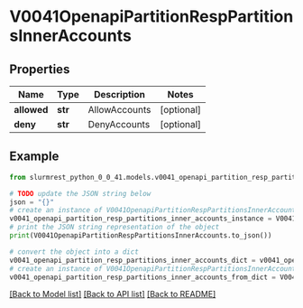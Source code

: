 # V0041OpenapiPartitionRespPartitionsInnerAccounts


## Properties

Name | Type | Description | Notes
------------ | ------------- | ------------- | -------------
**allowed** | **str** | AllowAccounts | [optional] 
**deny** | **str** | DenyAccounts | [optional] 

## Example

```python
from slurmrest_python_0_0_41.models.v0041_openapi_partition_resp_partitions_inner_accounts import V0041OpenapiPartitionRespPartitionsInnerAccounts

# TODO update the JSON string below
json = "{}"
# create an instance of V0041OpenapiPartitionRespPartitionsInnerAccounts from a JSON string
v0041_openapi_partition_resp_partitions_inner_accounts_instance = V0041OpenapiPartitionRespPartitionsInnerAccounts.from_json(json)
# print the JSON string representation of the object
print(V0041OpenapiPartitionRespPartitionsInnerAccounts.to_json())

# convert the object into a dict
v0041_openapi_partition_resp_partitions_inner_accounts_dict = v0041_openapi_partition_resp_partitions_inner_accounts_instance.to_dict()
# create an instance of V0041OpenapiPartitionRespPartitionsInnerAccounts from a dict
v0041_openapi_partition_resp_partitions_inner_accounts_from_dict = V0041OpenapiPartitionRespPartitionsInnerAccounts.from_dict(v0041_openapi_partition_resp_partitions_inner_accounts_dict)
```
[[Back to Model list]](../README.md#documentation-for-models) [[Back to API list]](../README.md#documentation-for-api-endpoints) [[Back to README]](../README.md)


